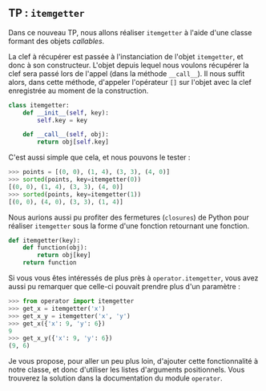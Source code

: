 ## TP : `itemgetter`

Dans ce nouveau TP, nous allons réaliser `itemgetter` à l'aide d'une classe formant des objets *callables*.

La clef à récupérer est passée à l'instanciation de l'objet `itemgetter`, et donc à son constructeur.
L'objet depuis lequel nous voulons récupérer la clef sera passé lors de l'appel (dans la méthode `__call__`).
Il nous suffit alors, dans cette méthode, d'appeler l'opérateur `[]` sur l'objet avec la clef enregistrée au moment de la construction.

```python
class itemgetter:
    def __init__(self, key):
        self.key = key

    def __call__(self, obj):
        return obj[self.key]
```

C'est aussi simple que cela, et nous pouvons le tester :

```python
>>> points = [(0, 0), (1, 4), (3, 3), (4, 0)]
>>> sorted(points, key=itemgetter(0))
[(0, 0), (1, 4), (3, 3), (4, 0)]
>>> sorted(points, key=itemgetter(1))
[(0, 0), (4, 0), (3, 3), (1, 4)]
```

Nous aurions aussi pu profiter des fermetures (`closures`) de Python pour réaliser `itemgetter` sous la forme d'une fonction retournant une fonction.

```python
def itemgetter(key):
    def function(obj):
        return obj[key]
    return function
```

Si vous vous êtes intéressés de plus près à `operator.itemgetter`, vous avez aussi pu remarquer que celle-ci pouvait prendre plus d'un paramètre :

```python
>>> from operator import itemgetter
>>> get_x = itemgetter('x')
>>> get_x_y = itemgetter('x', 'y')
>>> get_x({'x': 9, 'y': 6})
9
>>> get_x_y({'x': 9, 'y': 6})
(9, 6)
```

Je vous propose, pour aller un peu plus loin, d'ajouter cette fonctionnalité à notre classe, et donc d'utiliser les listes d'arguments positionnels. Vous trouverez la solution dans la documentation du module `operator`.
